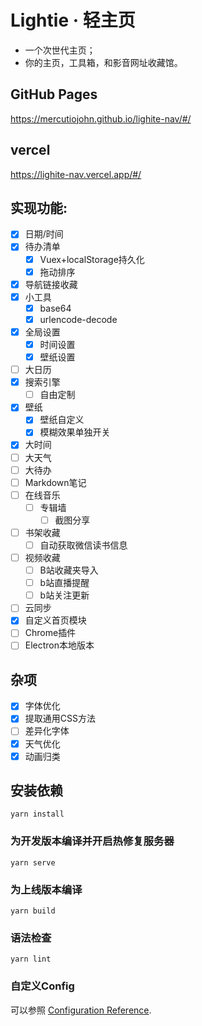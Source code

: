 # Lightie · 轻主页

- 一个次世代主页；
- 你的主页，工具箱，和影音网址收藏馆。



<!-- ## 体验版
https://lightie.mercutio.club -->

## GitHub Pages
https://mercutiojohn.github.io/lighite-nav/#/

## vercel
https://lighite-nav.vercel.app/#/

## 实现功能:

- [x] 日期/时间
- [x] 待办清单
  - [x] Vuex+localStorage持久化
  - [x] 拖动排序
- [x] 导航链接收藏
- [x] 小工具
  - [x] base64
  - [x] urlencode-decode
- [x] 全局设置
  - [x] 时间设置
  - [x] 壁纸设置
- [ ] 大日历
- [x] 搜索引擎
  - [ ] 自由定制
- [x] 壁纸
  - [x] 壁纸自定义
  - [x] 模糊效果单独开关
- [x] 大时间
- [ ] 大天气
- [ ] 大待办
- [ ] Markdown笔记
- [ ] 在线音乐
  - [ ] 专辑墙
    - [ ] 截图分享
- [ ] 书架收藏
  - [ ] 自动获取微信读书信息
- [ ] 视频收藏
  - [ ] B站收藏夹导入
  - [ ] b站直播提醒
  - [ ] b站关注更新
- [ ] 云同步
- [x] 自定义首页模块
- [ ] Chrome插件
- [ ] Electron本地版本
## 杂项
- [x] 字体优化
- [x] 提取通用CSS方法
- [ ] 差异化字体
- [x] 天气优化
- [x] 动画归类
## 安装依赖
```
yarn install
```

### 为开发版本编译并开启热修复服务器
```
yarn serve
```

### 为上线版本编译
```
yarn build
```

### 语法检查
```
yarn lint
```

### 自定义Config
可以参照 [Configuration Reference](https://cli.vuejs.org/config/).
